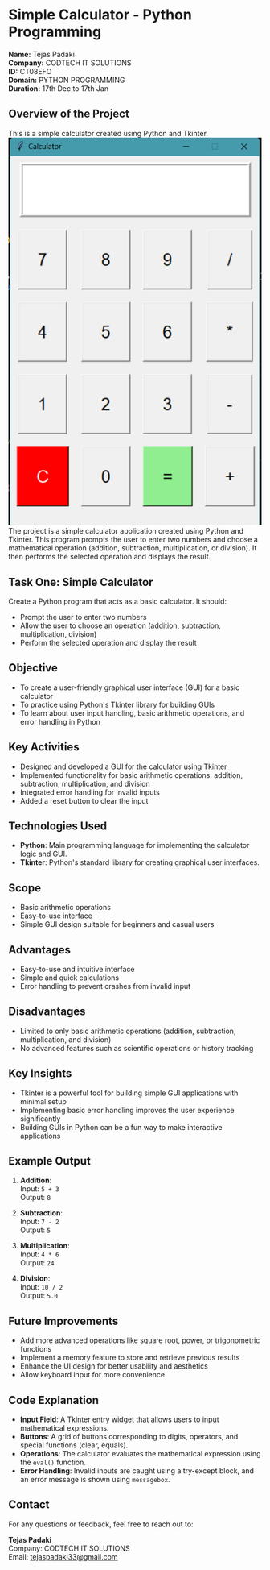 # Simple Calculator - Python Programming

**Name:** Tejas Padaki  
**Company:** CODTECH IT SOLUTIONS  
**ID:** CT08EFO  
**Domain:** PYTHON PROGRAMMING  
**Duration:** 17th Dec to 17th Jan

## Overview of the Project
This is a simple calculator created using Python and Tkinter.
![Calculator Image](calculator.png)
The project is a simple calculator application created using Python and Tkinter. This program prompts the user to enter two numbers and choose a mathematical operation (addition, subtraction, multiplication, or division). It then performs the selected operation and displays the result.

## Task One: Simple Calculator

Create a Python program that acts as a basic calculator. It should:

- Prompt the user to enter two numbers
- Allow the user to choose an operation (addition, subtraction, multiplication, division)
- Perform the selected operation and display the result

## Objective

- To create a user-friendly graphical user interface (GUI) for a basic calculator
- To practice using Python's Tkinter library for building GUIs
- To learn about user input handling, basic arithmetic operations, and error handling in Python

## Key Activities

- Designed and developed a GUI for the calculator using Tkinter
- Implemented functionality for basic arithmetic operations: addition, subtraction, multiplication, and division
- Integrated error handling for invalid inputs
- Added a reset button to clear the input

## Technologies Used

- **Python**: Main programming language for implementing the calculator logic and GUI.
- **Tkinter**: Python's standard library for creating graphical user interfaces.

## Scope

- Basic arithmetic operations
- Easy-to-use interface
- Simple GUI design suitable for beginners and casual users

## Advantages

- Easy-to-use and intuitive interface
- Simple and quick calculations
- Error handling to prevent crashes from invalid input

## Disadvantages

- Limited to only basic arithmetic operations (addition, subtraction, multiplication, and division)
- No advanced features such as scientific operations or history tracking

## Key Insights

- Tkinter is a powerful tool for building simple GUI applications with minimal setup
- Implementing basic error handling improves the user experience significantly
- Building GUIs in Python can be a fun way to make interactive applications

## Example Output

1. **Addition**:  
   Input: `5 + 3`  
   Output: `8`

2. **Subtraction**:  
   Input: `7 - 2`  
   Output: `5`

3. **Multiplication**:  
   Input: `4 * 6`  
   Output: `24`

4. **Division**:  
   Input: `10 / 2`  
   Output: `5.0`

## Future Improvements

- Add more advanced operations like square root, power, or trigonometric functions
- Implement a memory feature to store and retrieve previous results
- Enhance the UI design for better usability and aesthetics
- Allow keyboard input for more convenience

## Code Explanation

- **Input Field**: A Tkinter entry widget that allows users to input mathematical expressions.
- **Buttons**: A grid of buttons corresponding to digits, operators, and special functions (clear, equals).
- **Operations**: The calculator evaluates the mathematical expression using the `eval()` function.
- **Error Handling**: Invalid inputs are caught using a try-except block, and an error message is shown using `messagebox`.

## Contact

For any questions or feedback, feel free to reach out to:

**Tejas Padaki**  
Company: CODTECH IT SOLUTIONS  
Email: tejaspadaki33@gmail.com
